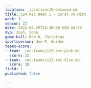 ```yaml
---
location: _locations/brentwood.md
title: S24 Rec Week 1 - Coral vs Mint
week: 3
season: 22
date: 2022-04-29T18:30:00.000-04:00
mvp: Josh, John
game-ball: Rob K, Christine
sportsperson: Joe P, Gordon
teams-score:
- team: _rec-teams/s22-rec-pink.md
  score: 32
- team: _rec-teams/s22-rec-blue.md
  score: 38
field: 1
published: false

---
```


